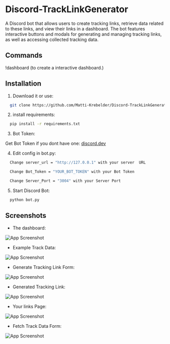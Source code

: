 
# Discord-TrackLinkGenerator

A Discord bot that allows users to create tracking links, retrieve data related to these links, and view their links in a dashboard. The bot features interactive buttons and modals for generating and managing tracking links, as well as accessing collected tracking data.

## Commands
!dashboard (to create a interactive dashboard.)



## Installation

1. Download it or use:

```bash
  git clone https://github.com/Matti-Krebelder/Discord-TrackLinkGenerator.git
```

2. install requirements:

```bash
  pip install -r requirements.txt
```
3. Bot Token:

Get Bot Token if you dont have one: [discord.dev](http://discord.dev)


4. Edit config in bot.py:

 
```bash
  Change server_url = "http://127.0.0.1" with your server  URL
```
```bash
  Change Bot_Token = "YOUR_BOT_TOKEN" with your Bot Token
```
```bash
  Change Server_Port = "3004" with your Server Port
```


5. Start Discord Bot:

```bash
  python bot.py
```




## Screenshots
- The dashboard:

![App Screenshot](http://skynethub.net/bot1.png)



- Example Track Data:

![App Screenshot](http://skynethub.net/6.png)



- Generate Tracking Link Form:

![App Screenshot](http://skynethub.net/bot2.png)



- Generated Tracking Link:

![App Screenshot](http://skynethub.net/bot3.png)



- Your links Page:

![App Screenshot](http://skynethub.net/bot4.png)



- Fetch Track Data Form:

![App Screenshot](http://skynethub.net/5.png)









